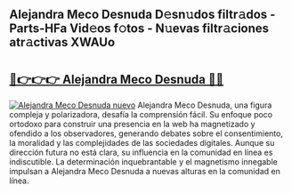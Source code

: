 ## Alejandra Meco Desnuda D𝚎sn𝚞dos filtr𝚊dos - Parts-HFa Vid𝚎os f𝚘tos - N𝚞evas filtr𝚊ciones atr𝚊ctivas XWAUo

# <h2><a href="http://mb47euh.tromn.icu/?c=Alejandra+Meco+Desnuda">🔗👉👉👉 Alejandra Meco Desnuda 🔗🔗</a></h2>

[![Alejandra Meco Desnuda nuevo](https://i.imgur.com/pEAQMta.gif)](http://mb47euh.tromn.icu/?c=Alejandra+Meco+Desnuda)
Alejandra Meco Desnuda, una figura compleja y polarizadora, desafía la comprensión fácil. Su enfoque poco ortodoxo para construir una presencia en la web ha magnetizado y ofendido a los observadores, generando debates sobre el consentimiento, la moralidad y las complejidades de las sociedades digitales. Aunque su dirección futura no está clara, su influencia en la comunidad en línea es indiscutible. La determinación inquebrantable y el magnetismo innegable impulsan a Alejandra Meco Desnuda a nuevas alturas en la comunidad en línea.
